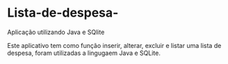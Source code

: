# Lista-de-despesa-
Aplicação utilizando Java e SQlite

Este aplicativo tem como função inserir, alterar, excluir e listar uma lista de despesa,
foram utilizadas a lingugaem Java e SQLite.
